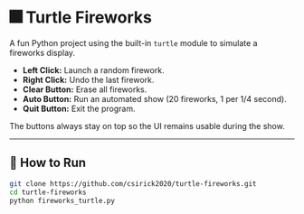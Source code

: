 # 🎆 Turtle Fireworks

A fun Python project using the built-in `turtle` module to simulate a fireworks display.

- **Left Click:** Launch a random firework.
- **Right Click:** Undo the last firework.
- **Clear Button:** Erase all fireworks.
- **Auto Button:** Run an automated show (20 fireworks, 1 per 1/4 second).
- **Quit Button:** Exit the program.

The buttons always stay on top so the UI remains usable during the show.

---

## 🚀 How to Run
```bash
git clone https://github.com/csirick2020/turtle-fireworks.git
cd turtle-fireworks
python fireworks_turtle.py
